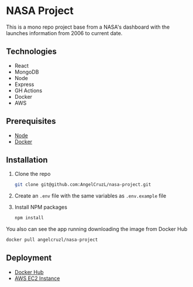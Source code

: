 # NASA Project

This is a mono repo project base from a NASA's dashboard with the launches information from 2006 to current date.

## Technologies

- React
- MongoDB
- Node
- Express
- GH Actions
- Docker
- AWS

## Prerequisites

- [Node](https://nodejs.org/en/)
- [Docker](https://www.docker.com/)

## Installation

1. Clone the repo

    ```sh
    git clone git@github.com:AngelCruzL/nasa-project.git
    ```

2. Create an `.env` file with the same variables as `.env.example` file

3. Install NPM packages

    ```sh
    npm install
    ```

You also can see the app running downloading the image from Docker Hub

```sh
docker pull angelcruzl/nasa-project
```

## Deployment

- [Docker Hub](https://hub.docker.com/repository/docker/angelcruzl/nasa-project)
- [AWS EC2 Instance](http://54.196.139.155:8000/history)
